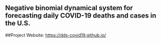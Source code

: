 ## Negative binomial dynamical system for forecasting daily COVID-19 deaths and cases in the U.S.

##Project Website:
https://dds-covid19.github.io/
